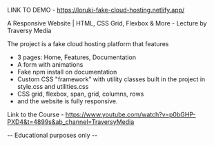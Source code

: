 LINK TO DEMO - https://loruki-fake-cloud-hosting.netlify.app/

A Responsive Website | HTML, CSS Grid, Flexbox & More - Lecture by Traversy Media

The project is a fake cloud hosting platform that features
- 3 pages: Home, Features, Documentation
- A form with animations
- Fake npm install on documentation
- Custom CSS "framework" with utility classes built in the project in style.css and utilities.css
- CSS grid, flexbox, span, grid, columns, rows
- and the website is fully responsive.

Link to the Course - https://www.youtube.com/watch?v=p0bGHP-PXD4&t=4899s&ab_channel=TraversyMedia

-- Educational purposes only --
